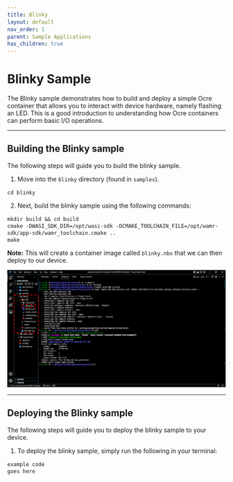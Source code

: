 ```yaml
---
title: Blinky 
layout: default
nav_order: 1 
parent: Sample Applications
has_children: true 
---
```


# Blinky Sample

The Blinky sample demonstrates how to build and deploy a simple Ocre container that allows you to interact with device hardware, namely flashing an LED. This is a good introduction to understanding how Ocre containers can perform basic I/O operations.

---

## Building the Blinky sample

The following steps will guide you to build the blinky sample.

1. Move into the `blinky` directory (found in `samples`).
```
cd blinky
```

2. Next, build the blinky sample using the following commands:
```
mkdir build && cd build
cmake -DWASI_SDK_DIR=/opt/wasi-sdk -DCMAKE_TOOLCHAIN_FILE=/opt/wamr-sdk/app-sdk/wamr_toolchain.cmake ..
make
```

**Note:** This will create a container image called `blinky.nbx` that we can then deploy to our device.  

![](BuildBlinky.jpg)

---

## Deploying the Blinky sample
The following steps will guide you to deploy the blinky sample to your device.

1. To deploy the blinky sample, simply run the following in your terminal:
```
example code
goes here
```